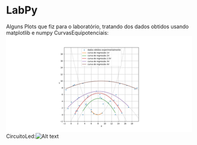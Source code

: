 # LabPy
Alguns Plots que fiz para o laboratório, tratando dos dados obtidos usando matplotlib e numpy
CurvasEquipotenciais:![Alt text](/CurvasEquipotenciais/regressoesfinaisbarra.png?raw=true)
CircuitoLed:![Alt text](/CircuitoLed/Figure_1.png.?raw=true)


